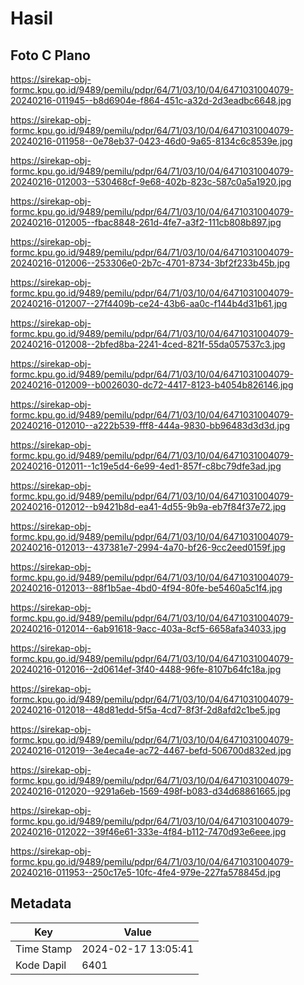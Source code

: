 # Hasil

## Foto C Plano

https://sirekap-obj-formc.kpu.go.id/9489/pemilu/pdpr/64/71/03/10/04/6471031004079-20240216-011945--b8d6904e-f864-451c-a32d-2d3eadbc6648.jpg

https://sirekap-obj-formc.kpu.go.id/9489/pemilu/pdpr/64/71/03/10/04/6471031004079-20240216-011958--0e78eb37-0423-46d0-9a65-8134c6c8539e.jpg

https://sirekap-obj-formc.kpu.go.id/9489/pemilu/pdpr/64/71/03/10/04/6471031004079-20240216-012003--530468cf-9e68-402b-823c-587c0a5a1920.jpg

https://sirekap-obj-formc.kpu.go.id/9489/pemilu/pdpr/64/71/03/10/04/6471031004079-20240216-012005--fbac8848-261d-4fe7-a3f2-111cb808b897.jpg

https://sirekap-obj-formc.kpu.go.id/9489/pemilu/pdpr/64/71/03/10/04/6471031004079-20240216-012006--253306e0-2b7c-4701-8734-3bf2f233b45b.jpg

https://sirekap-obj-formc.kpu.go.id/9489/pemilu/pdpr/64/71/03/10/04/6471031004079-20240216-012007--27f4409b-ce24-43b6-aa0c-f144b4d31b61.jpg

https://sirekap-obj-formc.kpu.go.id/9489/pemilu/pdpr/64/71/03/10/04/6471031004079-20240216-012008--2bfed8ba-2241-4ced-821f-55da057537c3.jpg

https://sirekap-obj-formc.kpu.go.id/9489/pemilu/pdpr/64/71/03/10/04/6471031004079-20240216-012009--b0026030-dc72-4417-8123-b4054b826146.jpg

https://sirekap-obj-formc.kpu.go.id/9489/pemilu/pdpr/64/71/03/10/04/6471031004079-20240216-012010--a222b539-fff8-444a-9830-bb96483d3d3d.jpg

https://sirekap-obj-formc.kpu.go.id/9489/pemilu/pdpr/64/71/03/10/04/6471031004079-20240216-012011--1c19e5d4-6e99-4ed1-857f-c8bc79dfe3ad.jpg

https://sirekap-obj-formc.kpu.go.id/9489/pemilu/pdpr/64/71/03/10/04/6471031004079-20240216-012012--b9421b8d-ea41-4d55-9b9a-eb7f84f37e72.jpg

https://sirekap-obj-formc.kpu.go.id/9489/pemilu/pdpr/64/71/03/10/04/6471031004079-20240216-012013--437381e7-2994-4a70-bf26-9cc2eed0159f.jpg

https://sirekap-obj-formc.kpu.go.id/9489/pemilu/pdpr/64/71/03/10/04/6471031004079-20240216-012013--88f1b5ae-4bd0-4f94-80fe-be5460a5c1f4.jpg

https://sirekap-obj-formc.kpu.go.id/9489/pemilu/pdpr/64/71/03/10/04/6471031004079-20240216-012014--6ab91618-9acc-403a-8cf5-6658afa34033.jpg

https://sirekap-obj-formc.kpu.go.id/9489/pemilu/pdpr/64/71/03/10/04/6471031004079-20240216-012016--2d0614ef-3f40-4488-96fe-8107b64fc18a.jpg

https://sirekap-obj-formc.kpu.go.id/9489/pemilu/pdpr/64/71/03/10/04/6471031004079-20240216-012018--48d81edd-5f5a-4cd7-8f3f-2d8afd2c1be5.jpg

https://sirekap-obj-formc.kpu.go.id/9489/pemilu/pdpr/64/71/03/10/04/6471031004079-20240216-012019--3e4eca4e-ac72-4467-befd-506700d832ed.jpg

https://sirekap-obj-formc.kpu.go.id/9489/pemilu/pdpr/64/71/03/10/04/6471031004079-20240216-012020--9291a6eb-1569-498f-b083-d34d68861665.jpg

https://sirekap-obj-formc.kpu.go.id/9489/pemilu/pdpr/64/71/03/10/04/6471031004079-20240216-012022--39f46e61-333e-4f84-b112-7470d93e6eee.jpg

https://sirekap-obj-formc.kpu.go.id/9489/pemilu/pdpr/64/71/03/10/04/6471031004079-20240216-011953--250c17e5-10fc-4fe4-979e-227fa578845d.jpg


## Metadata

| Key        | Value               |
| ---------- | ------------------- |
| Time Stamp | 2024-02-17 13:05:41 |
| Kode Dapil | 6401                |



